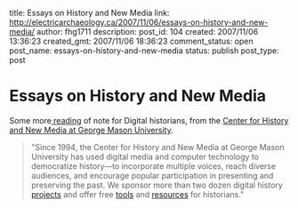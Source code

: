 title: Essays on History and New Media
link: http://electricarchaeology.ca/2007/11/06/essays-on-history-and-new-media/
author: fhg1711
description: 
post_id: 104
created: 2007/11/06 13:36:23
created_gmt: 2007/11/06 18:36:23
comment_status: open
post_name: essays-on-history-and-new-media
status: publish
post_type: post

# Essays on History and New Media

Some more[ reading](http://chnm.gmu.edu/resources/essays/) of note for Digital historians, from the [Center for History and New Media at George Mason University](http://chnm.gmu.edu/). 

> "Since 1994, the Center for History and New Media at George Mason University has used digital media and computer technology to democratize history—to incorporate multiple voices, reach diverse audiences, and encourage popular participation in presenting and preserving the past. We sponsor more than two dozen digital history [projects](http://chnm.gmu.edu/projects.php) and offer free [tools](http://chnm.gmu.edu/tools.php) and [resources](http://chnm.gmu.edu/resources.php) for historians."